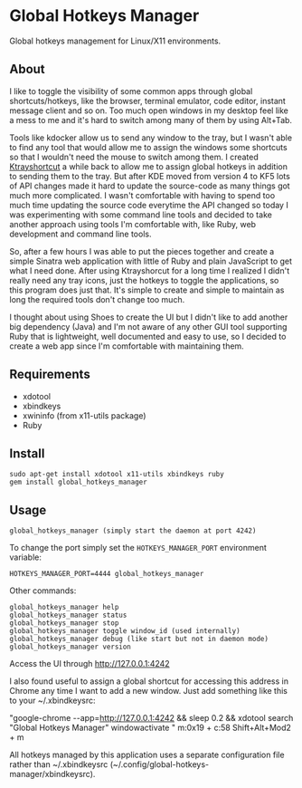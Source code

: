 # Global Hotkeys Manager

Global hotkeys management for Linux/X11 environments.

## About

I like to toggle the visibility of some common apps through global shortcuts/hotkeys, like the
browser, terminal emulator, code editor, instant message client and so on. Too much open windows
in my desktop feel like a mess to me and it's hard to switch among many of them by using Alt+Tab.

Tools like kdocker allow us to send any window to the tray, but I wasn't able to find any tool
that would allow me to assign the windows some shortcuts so that I wouldn't need the mouse to
switch among them. I created [Ktrayshortcut](https://github.com/rosenfeld/ktrayshortcut) a while
back to allow me to assign global hotkeys in addition to sending them to the tray. But after KDE
moved from version 4 to KF5 lots of API changes made it hard to update the source-code as many
things got much more complicated. I wasn't comfortable with having to spend too much time updating
the source code everytime the API changed so today I was experimenting with some command line
tools and decided to take another approach using tools I'm comfortable with, like Ruby, web
development and command line tools.

So, after a few hours I was able to put the pieces together and create a simple Sinatra web
application with little of Ruby and plain JavaScript to get what I need done. After using
Ktrayshorcut for a long time I realized I didn't really need any tray icons, just the hotkeys to
toggle the applications, so this program does just that. It's simple to create and simple to
maintain as long the required tools don't change too much.

I thought about using Shoes to create the UI but I didn't like to add another big dependency
(Java) and I'm not aware of any other GUI tool supporting Ruby that is lightweight, well
documented and easy to use, so I decided to create a web app since I'm comfortable with maintaining
them.

## Requirements

- xdotool
- xbindkeys
- xwininfo (from x11-utils package)
- Ruby

## Install

    sudo apt-get install xdotool x11-utils xbindkeys ruby
    gem install global_hotkeys_manager

## Usage

    global_hotkeys_manager (simply start the daemon at port 4242)

To change the port simply set the `HOTKEYS_MANAGER_PORT` environment variable:

    HOTKEYS_MANAGER_PORT=4444 global_hotkeys_manager

Other commands:

    global_hotkeys_manager help
    global_hotkeys_manager status
    global_hotkeys_manager stop
    global_hotkeys_manager toggle window_id (used internally)
    global_hotkeys_manager debug (like start but not in daemon mode)
    global_hotkeys_manager version

Access the UI through http://127.0.0.1:4242

I also found useful to assign a global shortcut for accessing this address in Chrome any time I
want to add a new window. Just add something like this to your ~/.xbindkeysrc:

"google-chrome --app=http://127.0.0.1:4242 && sleep 0.2 && xdotool search "Global Hotkeys Manager" windowactivate "
    m:0x19 + c:58
    Shift+Alt+Mod2 + m

All hotkeys managed by this application uses a separate configuration file rather than
~/.xbindkeysrc (~/.config/global-hotkeys-manager/xbindkeysrc).
